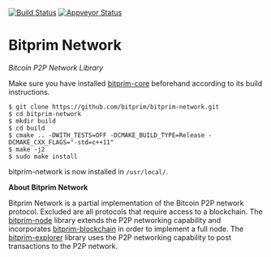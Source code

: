 [![Build Status](https://travis-ci.org/bitprim/bitprim-network.svg?branch=conan-build)](https://travis-ci.org/bitprim/bitprim-network) [![Appveyor Status](https://ci.appveyor.com/api/projects/status/github/bitprim/bitprim-network?branch=conan-build&svg=true)](https://ci.appveyor.com/project/bitprim/bitprim-network?branch=conan-build)

# Bitprim Network

*Bitcoin P2P Network Library*

Make sure you have installed [bitprim-core](https://github.com/bitprim/bitprim-core) beforehand according to its build instructions. 

```
$ git clone https://github.com/bitprim/bitprim-network.git
$ cd bitprim-network
$ mkdir build
$ cd build
$ cmake .. -DWITH_TESTS=OFF -DCMAKE_BUILD_TYPE=Release -DCMAKE_CXX_FLAGS="-std=c++11" 
$ make -j2
$ sudo make install
```

bitprim-network is now installed in `/usr/local/`.

**About Bitprim Network**

Bitprim Network is a partial implementation of the Bitcoin P2P network protocol. Excluded are all protocols that require access to a blockchain. The [bitprim-node](https://github.com/bitprim/bitprim-node) library extends the P2P networking capability and incorporates [bitprim-blockchain](https://github.com/bitprim/bitprim-blockchain) in order to implement a full node. The [bitprim-explorer](https://github.com/bitprim/bitprim-explorer) library uses the P2P networking capability to post transactions to the P2P network.

